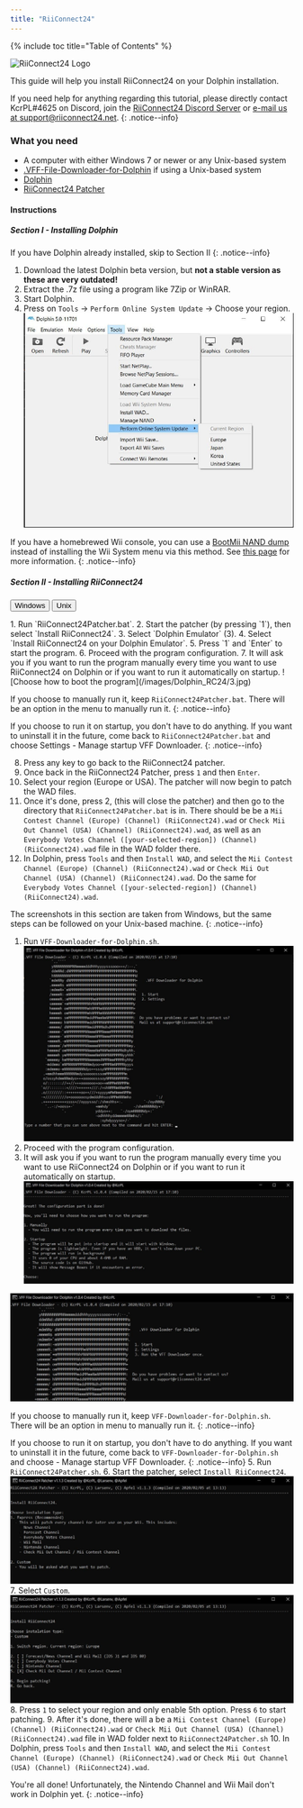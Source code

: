 ```yaml
---
title: "RiiConnect24"
---
```


{% include toc title="Table of Contents" %}

![RiiConnect24 Logo](/images/WiiRC24Logo.jpg)

This guide will help you install RiiConnect24 on your Dolphin installation.

If you need help for anything regarding this tutorial, please directly contact KcrPL#4625 on Discord, join the [RiiConnect24 Discord Server](https://discord.gg/rc24) or [e-mail us at support@riiconnect24.net](mailto:support@riiconnect24.net).
{: .notice--info}

### What you need

* A computer with either Windows 7 or newer or any Unix-based system
* [.VFF-File-Downloader-for-Dolphin](https://github.com/RiiConnect24/.VFF-File-Downloader-for-Dolphin/releases) if using a Unix-based system
* [Dolphin](https://dolphin-emu.org/download/)
* [RiiConnect24 Patcher](https://github.com/RiiConnect24/RiiConnect24-Patcher/releases)

#### Instructions

##### Section I - Installing Dolphin

If you have Dolphin already installed, skip to Section II
{: .notice--info}

1. Download the latest Dolphin beta version, but **not a stable version as these are very outdated!**
2. Extract the .7z file using a program like 7Zip or WinRAR.
3. Start Dolphin.
4. Press on `Tools` -> `Perform Online System Update` -> Choose your region.
![Perform Online System Update](/images/Dolphin_RC24/1.jpg)

If you have a homebrewed Wii console, you can use a [BootMii NAND dump](bootmii) instead of installing the Wii System menu via this method. See [this page](https://wiki.dolphin-emu.org/index.php?title=NAND_Usage_Guide) for more information.
{: .notice--info}

##### Section II - Installing RiiConnect24

<button class="tablinks btn btn--large btn--primary" id="defaultOpen" onclick="openTab(event, 'windows')">Windows</button>
<button class="tablinks btn btn--large btn--info" onclick="openTab(event, 'unix')">Unix</button>

<div id="windows" class="blanktabcontent" markdown="1">
1. Run `RiiConnect24Patcher.bat`.
2. Start the patcher (by pressing `1`), then select `Install RiiConnect24`.
3. Select `Dolphin Emulator` (3).
4. Select `Install RiiConnect24 on your Dolphin Emulator`.
5. Press `1` and `Enter` to start the program.
6. Proceed with the program configuration.
7. It will ask you if you want to run the program manually every time you want to use RiiConnect24 on Dolphin or if you want to run it automatically on startup.
![Choose how to boot the program](/images/Dolphin_RC24/3.jpg)

If you choose to manually run it, keep `RiiConnect24Patcher.bat`. There will be an option in the menu to manually run it.
{: .notice--info}

If you choose to run it on startup, you don't have to do anything. If you want to uninstall it in the future, come back to `RiiConnect24Patcher.bat` and choose Settings - Manage startup VFF Downloader.
{: .notice--info}

8. Press any key to go back to the RiiConnect24 patcher.
9. Once back in the RiiConnect24 Patcher, press `1` and then `Enter`.
10. Select your region (Europe or USA). The patcher will now begin to patch the WAD files.
11. Once it's done, press 2, (this will close the patcher) and then go to the directory that `RiiConnect24Patcher.bat` is in. There should be be a `Mii Contest Channel (Europe) (Channel) (RiiConnect24).wad` or `Check Mii Out Channel (USA) (Channel) (RiiConnect24).wad`, as well as an `Everybody Votes Channel ([your-selected-region]) (Channel) (RiiConnect24).wad` file in the WAD folder there.
12. In Dolphin, press `Tools` and then `Install WAD`, and select the `Mii Contest Channel (Europe) (Channel) (RiiConnect24).wad` or `Check Mii Out Channel (USA) (Channel) (RiiConnect24).wad`. Do the same for `Everybody Votes Channel ([your-selected-region]) (Channel) (RiiConnect24).wad`.
</div>

<div id="unix" class="blanktabcontent" markdown="1">
The screenshots in this section are taken from Windows, but the same steps can be followed on your Unix-based machine.
{: .notice--info}

1. Run `VFF-Downloader-for-Dolphin.sh`.
![Main Menu](/images/Dolphin_RC24/2.jpg)
3. Proceed with the program configuration.
4. It will ask you if you want to run the program manually every time you want to use RiiConnect24 on Dolphin or if you want to run it automatically on startup.
![Choose how to boot the program](/images/Dolphin_RC24/3.jpg)

![Run once](/images/Dolphin_RC24/4.jpg)

If you choose to manually run it, keep `VFF-Downloader-for-Dolphin.sh`. There will be an option in menu to manually run it.
{: .notice--info}

If you choose to run it on startup, you don't have to do anything. If you want to uninstall it in the future, come back to `VFF-Downloader-for-Dolphin.sh` and choose - Manage startup VFF Downloader.
{: .notice--info}
5. Run `RiiConnect24Patcher.sh`.
6. Start the patcher, select `Install RiiConnect24`.
![Select Custom](/images/Dolphin_RC24/5.jpg)
7. Select `Custom`.
![Select Check Mii Out Channel](/images/Dolphin_RC24/6.jpg)
8. Press `1` to select your region and only enable 5th option. Press `6` to start patching.
9. After it's done, there will a be a `Mii Contest Channel (Europe) (Channel) (RiiConnect24).wad` or `Check Mii Out Channel (USA) (Channel) (RiiConnect24).wad` file in WAD folder next to `RiiConnect24Patcher.sh`
10. In Dolphin, press `Tools` and then `Install WAD`, and select the `Mii Contest Channel (Europe) (Channel) (RiiConnect24).wad` or `Check Mii Out Channel (USA) (Channel) (RiiConnect24).wad`.

</div>

You're all done! Unfortunately, the Nintendo Channel and Wii Mail don't work in Dolphin yet.
{: .notice--info}

<script>
    let tabcontent = document.getElementsByClassName("blanktabcontent");
    let tablinks = document.getElementsByClassName("tablinks");

    function openTab(evt, tabName) {
        let element;

        for (element of tabcontent) {
            element.style.display = "none";
        }

        for (element of tablinks) {
            element.className = element.className.replace("btn--primary", "btn--info");
            if (!element.className.includes('btn--info'))
                element.className += " btn--info";
        }

        document.getElementById(tabName).style.display = "block";
        evt.currentTarget.className = evt.currentTarget.className.replace("btn--info", "btn--primary");
    }

    // Get the element with id="defaultOpen" and click on it
    document.getElementById("defaultOpen").click();
</script>
